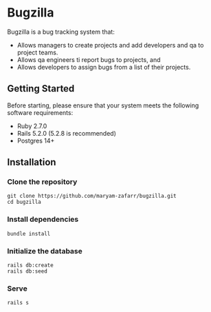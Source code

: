 # Bugzilla
Bugzilla is a bug tracking system that:
  - Allows managers to create projects and add developers and qa to project teams.
  - Allows qa engineers ti report bugs to projects, and
  - Allows developers to assign bugs from a list of their projects.

## Getting Started
Before starting, please ensure that your system meets the following software requirements:
  - Ruby 2.7.0
  - Rails 5.2.0 (5.2.8 is recommended)
  - Postgres 14+

## Installation

### Clone the repository
```
git clone https://github.com/maryam-zafarr/bugzilla.git
cd bugzilla
```

### Install dependencies
```
bundle install
```

### Initialize the database
```
rails db:create
rails db:seed
```

### Serve
```
rails s
```
